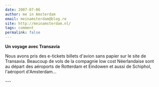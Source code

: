 ```yaml
---
date: 2007-07-06
author: me in Amsterdam
email: meinamsterdam@blog.re
site: http://meinamsterdam.nl/
tags: comment
permalink: false
---
```


<!-- TB -->
<p><strong>Un voyage avec Transavia</strong></p>
<p>Nous avons pris des e-tickets billets d'avion sans papier sur le site de Transavia. Beaucoup de vols de la compagnie low cost Néerlandaise sont au départ des aéroports de Rotterdam et Eindowen et aussi de Schiphol, l'aéroport d'Amsterdam...</p>
---